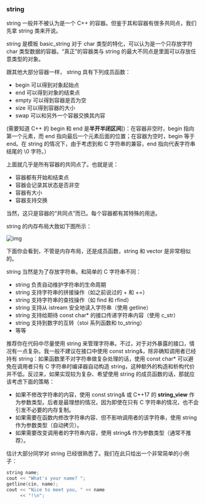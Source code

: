 ### string

string 一般并不被认为是一个 C++ 的容器。但鉴于其和容器有很多共同点，我们先拿 string 类来开说。

string 是模板 basic_string 对于 char 类型的特化，可以认为是一个只存放字符 char 类型数据的容器。“真正”的容器类与 string 的最大不同点是里面可以存放任意类型的对象。

跟其他大部分容器一样， string 具有下列成员函数：

* begin 可以得到对象起始点
* end 可以得到对象的结束点
* empty 可以得到容器是否为空
* size 可以得到容器的大小
* swap 可以和另外一个容器交换其内容

(需要知道 C++ 的 begin 和 end 是**半开半闭区间**[)：在容器非空时，begin 指向第一个元素，而 end 指向最后一个元素后面的位置；在容器为空时，begin 等于 end。在 string 的情况下，由于考虑到和 C 字符串的兼容，end 指向代表字符串结尾的 \0 字符。）

上面就几乎是所有容器的共同点了。也就是说：

* 容器都有开始和结束点
* 容器会记录其状态是否非空
* 容器有大小
* 容器支持交换

当然，这只是容器的“共同点”而已。每个容器都有其特殊的用途。

string 的内存布局大致如下图所示：

![img](https://static001.geekbang.org/resource/image/ee/62/eec393f933220a9998b7235c8acc1862.png)

下面你会看到，不管是内存布局，还是成员函数，string 和 vector 是非常相似的。

string 当然是为了存放字符串。和简单的 C 字符串不同：

* string 负责自动维护字符串的生命周期
* string 支持字符串的拼接操作（如之前说过的 + 和 +=）
* string 支持字符串的查找操作（如 find 和 rfind）
* string 支持从 istream 安全地读入字符串（使用 getline）
* string 支持给期待 const char* 的接口传递字符串内容（使用 c_str）
* string 支持到数字的互转（stoi 系列函数和 to_string）
* 等等

推荐你在代码中尽量使用 string 来管理字符串。不过，对于对外暴露的接口，情况有一点复杂。我一般不建议在接口中使用 const string&，除非确知调用者已经持有 string：如果函数里不对字符串做复杂处理的话，使用 const char* 可以避免在调用者只有 C 字符串时编译器自动构造 string，这种额外的构造和析构代价并不低。反过来，如果实现较为复杂、希望使用 string 的成员函数的话，那就应该考虑下面的策略：

* 如果不修改字符串的内容，使用 const string& 或 C++17 的 **string_view** 作为参数类型。后者是最理想的情况，因为即使在只有 C 字符串的情况，也不会引发不必要的内存复制。
* 如果需要在函数内修改字符串内容、但不影响调用者的该字符串，使用 string 作为参数类型（自动拷贝）。
* 如果需要改变调用者的字符串内容，使用 string& 作为参数类型（通常不推荐）。

估计大部分同学对 string 已经很熟悉了。我们在此只给出一个非常简单的小例子：

```c++
string name;
cout << "What's your name? ";
getline(cin, name);
cout << "Nice to meet you, " << name
     << "!\n";
```

